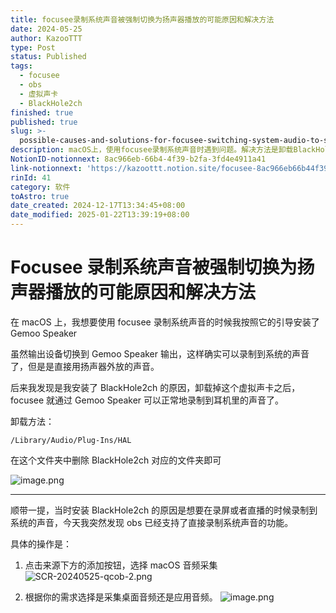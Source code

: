 ```yaml
---
title: focusee录制系统声音被强制切换为扬声器播放的可能原因和解决方法
date: 2024-05-25
author: KazooTTT
type: Post
status: Published
tags:
  - focusee
  - obs
  - 虚拟声卡
  - BlackHole2ch
finished: true
published: true
slug: >-
  possible-causes-and-solutions-for-focusee-switching-system-audio-to-speaker-playback-forcibly-zh
description: macOS上，使用focusee录制系统声音时遇到问题。解决方法是卸载BlackHole2ch，并通过obs选择录制桌面音频或应用音频。
NotionID-notionnext: 8ac966eb-66b4-4f39-b2fa-3fd4e4911a41
link-notionnext: 'https://kazoottt.notion.site/focusee-8ac966eb66b44f39b2fa3fd4e4911a41'
rinId: 41
category: 软件
toAstro: true
date_created: 2024-12-17T13:34:45+08:00
date_modified: 2025-01-22T13:39:19+08:00
---
```


# Focusee 录制系统声音被强制切换为扬声器播放的可能原因和解决方法

在 macOS 上，我想要使用 focusee 录制系统声音的时候我按照它的引导安装了 Gemoo Speaker

虽然输出设备切换到 Gemoo Speaker 输出，这样确实可以录制到系统的声音了，但是是直接用扬声器外放的声音。

后来我发现是我安装了 BlackHole2ch 的原因，卸载掉这个虚拟声卡之后，focusee 就通过 Gemoo Speaker 可以正常地录制到耳机里的声音了。

卸载方法：

`/Library/Audio/Plug-Ins/HAL`

在这个文件夹中删除 BlackHole2ch 对应的文件夹即可

![image.png](https://pictures.kazoottt.top/2024/05/20240525-26e60249b527dc5dc46c78eb123769bf.png)

---

顺带一提，当时安装 BlackHole2ch 的原因是想要在录屏或者直播的时候录制到系统的声音，今天我突然发现 obs 已经支持了直接录制系统声音的功能。

具体的操作是：

1. 点击来源下方的添加按钮，选择 macOS 音频采集
![SCR-20240525-qcob-2.png](https://pictures.kazoottt.top/2024/05/20240525-862b985a72997075bf72d8dd84efa46c.png)

2. 根据你的需求选择是采集桌面音频还是应用音频。
![image.png](https://pictures.kazoottt.top/2024/05/20240525-b1ea5d3a03406f26588601ed66067a05.png)
